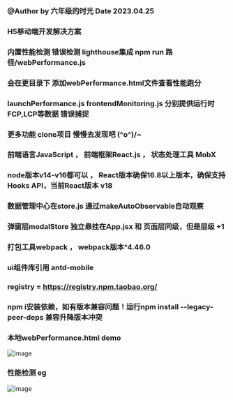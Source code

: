 ### @Author by 六年级的时光  Date 2023.04.25

### H5移动端开发解决方案
### 内置性能检测 错误检测 lighthouse集成 npm run 路径/webPerformance.js

### 会在更目录下 添加webPerformance.html文件查看性能跑分
### launchPerformance.js frontendMonitoring.js 分别提供运行时FCP,LCP等数据  错误捕捉

### 更多功能 clone项目 慢慢去发现吧  \(^o^)/~
### 前端语言JavaScript ， 前端框架React.js ， 状态处理工具 MobX

### node版本v14-v16都可以 ， React版本确保16.8以上版本，确保支持Hooks API，当前React版本 v18
### 数据管理中心在store.js  通过makeAutoObservable自动观察

### 弹窗层modalStore 独立悬挂在App.jsx 和 页面层同级，但是层级 +1

### 打包工具webpack ， webpack版本^4.46.0

### ui组件库引用 antd-mobile 

### registry = https://registry.npm.taobao.org/

### npm i安装依赖，如有版本兼容问题！运行npm install --legacy-peer-deps 兼容升降版本冲突

### 本地webPerformance.html demo

![image](https://github.com/lnjdsg/Crimson_h5framework/assets/57169482/88551bd3-a209-499a-9b71-ed05cdd4950a)

### 性能检测 eg
![image](https://github.com/lnjdsg/Crimson_h5framework/assets/57169482/dd1bfd9a-0c4f-43b7-8676-664f032ab2cd)



